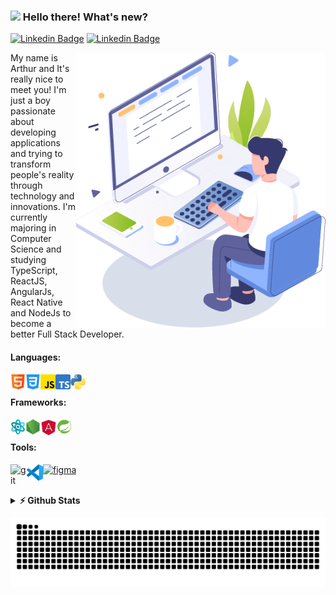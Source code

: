 ### <img src="https://media.giphy.com/media/hvRJCLFzcasrR4ia7z/giphy.gif" width="20px"> Hello there! What's new?
[![Linkedin Badge](https://img.shields.io/badge/-LinkedIn-0e76a8?style=flat-square&logo=Linkedin&logoColor=white)](https://www.linkedin.com/in/basilioarth/)
[![Linkedin Badge](https://img.shields.io/badge/-Email-0e76a8?style=flat-square&logo=Gmail&logoColor=white)](mailto:basilio.arth@gmail.com)

<img align="right" alt="javascript" width="400px" src="https://github.com/basilioarth/utils/blob/master/backgrounds/developer4.png?raw=true"/>
  
My name is Arthur and It's really nice to meet you! I'm just a boy passionate about developing applications and trying to transform people's reality through technology and innovations. 
I'm currently majoring in Computer Science and studying TypeScript, ReactJS, AngularJs, React Native and NodeJs to become a better Full Stack Developer.
<br/>
  
#### Languages:
<a target="_blank"><img align="left" alt="html5" width="24px" src="https://github.com/basilioarth/utils/blob/master/icons/html5.png"/></a>

<a target="_blank"><img align="left" alt="css3" width="24px" src="https://github.com/basilioarth/utils/blob/master/icons/css3.png"/></a>

<a target="_blank"><img align="left" alt="javaScript" width="24px" src="https://github.com/basilioarth/utils/blob/master/icons/javascript.png"/></a>

<a target="_blank"><img align="left" alt="typeScript" width="24px" src="https://github.com/basilioarth/utils/blob/master/icons/typescript.png"/></a>

<a target="_blank"><img align="left" alt="python" width="24px" src="https://github.com/basilioarth/utils/blob/master/icons/python.png"/></a>
<br/>

#### Frameworks:
<a target="_blank"><img align="left" alt="react" width="24px" src="https://github.com/basilioarth/utils/blob/master/icons/react.png"/></a>

<a target="_blank"><img align="left" alt="nodejs" width="24px" src="https://github.com/basilioarth/utils/blob/master/icons/nodejs.png"/></a>

<a target="_blank"><img align="left" alt="angular" width="26px" src="https://github.com/basilioarth/utils/blob/master/icons/angular.png"/></a>

<a href="https://spring.io/" target="_blank"> <img align="left" alt="springboot" width="24px" src="https://raw.githubusercontent.com/github/explore/6c6508f34230f0ac0d49e847a326429eefbfc030/topics/spring-boot/spring-boot.png"/></a>

<br/>

#### Tools:
<a href="https://git-scm.com/" target="_blank"> <img align="left" alt="git" width="26px" src="https://www.vectorlogo.zone/logos/git-scm/git-scm-icon.svg"/></a>
<a href="https://code.visualstudio.com/" target="_blank"> <img align="left" alt="Visual Studio Code" width="26px" src="https://raw.githubusercontent.com/github/explore/80688e429a7d4ef2fca1e82350fe8e3517d3494d/topics/visual-studio-code/visual-studio-code.png"/></a>
<a href="https://www.figma.com/" target="_blank"> <img src="https://www.vectorlogo.zone/logos/figma/figma-icon.svg" alt="figma" width="26"/></a>
  
<br/>

<details>	
  <summary><b>⚡ Github Stats</b></summary>
  <br />
  <img height="180em" src="https://github-readme-stats.vercel.app/api?username=basilioarth&show_icons=true&hide_border=true&&count_private=true&include_all_commits=true"/>
  <img height="180em" src="https://github-readme-stats.vercel.app/api/top-langs/?username=basilioarth&show_icons=true&hide_border=true&layout=compact&langs_count=7"/>
</details>

![Snake animation](https://github.com/basilioarth/basilioarth/blob/output/github-contribution-grid-snake.svg)
